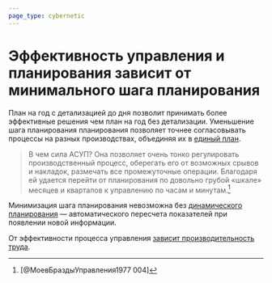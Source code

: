 ```yaml
---
page_type: cybernetic
---
```


# Эффективность управления и планирования зависит от минимального шага планирования

План на год с детализацией до дня позволит принимать более эффективные решения чем план на год без детализации. Уменьшение шага планирования планирования позволяет точнее согласовывать процессы на разных производствах, объединяя их в [единый план]([[20230129161611]]).

> В чем сила АСУП? Она позволяет очень тонко регулировать производственный процесс, оберегать его от возможных срывов и накладок, размечать все промежуточные операции. Благодаря ей удается перейти от планирования по довольно грубой «шкале» месяцев и кварталов к управлению по часам и минутам.[^1]

Минимизация шага планирования невозможна без [динамического планирования]([[20230129165651]]) — автоматического пересчета показателей при появлении новой информации.

От эффективности процесса управления [зависит производительность труда]([[20230129154445]]). 

[^1]:  [@МоевБраздыУправления1977 004]